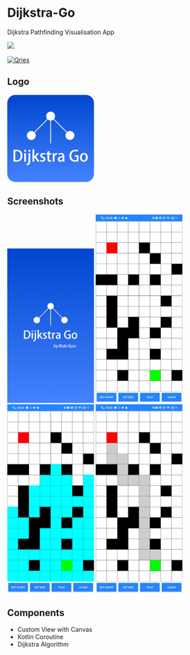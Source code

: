 # Dijkstra-Go
Dijkstra Pathfinding Visualisation App

![](https://github.com/riskiilyas/Dijkstra-Go/blob/master/Assets/ss_dj.gif?raw=true)


<a href="https://www22.zippyshare.com/v/ndF3phUs/file.html"><img alt="Qries" src="https://freepngimg.com/thumb/download_now_button/25800-4-download-now-button-blue.png" width="200" height="50"/></a>

## Logo
<img src="https://github.com/riskiilyas/Dijkstra-Go/blob/master/Assets/icon.jpg" alt="flag-quizz-icon-512" border="0" width="200">

## Screenshots
<p>
<img src="https://github.com/riskiilyas/Dijkstra-Go/blob/master/Assets/splash_dijkstra_go.jpg" border="0" width="200">
<img src="https://github.com/riskiilyas/Dijkstra-Go/blob/master/Assets/1.jpg" border="0" width="200">
<img src="https://github.com/riskiilyas/Dijkstra-Go/blob/master/Assets/2.jpeg" border="0" width="200">
<img src="https://github.com/riskiilyas/Dijkstra-Go/blob/master/Assets/3.jpeg" border="0" width="200">
</p>

## Components
- Custom View with Canvas
- Kotlin Coroutine
- Dijkstra Algorithm
